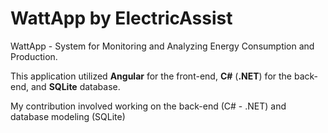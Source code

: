 # WattApp by ElectricAssist

WattApp - System for Monitoring and Analyzing Energy Consumption and Production.

This application utilized **Angular** for the front-end, **C#** (**.NET**) for the back-end, and **SQLite** database. 

My contribution involved working on the back-end (C# - .NET) and database modeling (SQLite)
